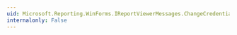 ```yaml
---
uid: Microsoft.Reporting.WinForms.IReportViewerMessages.ChangeCredentialsText
internalonly: False
---
```

